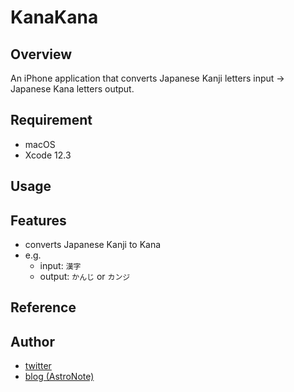 # KanaKana

## Overview
An iPhone application that converts Japanese Kanji letters input -> Japanese Kana letters output.

## Requirement
- macOS
- Xcode 12.3

## Usage

## Features
- converts Japanese Kanji to Kana
- e.g.
  - input: `漢字`
  - output: `かんじ` or `カンジ`

## Reference

## Author

- [twitter](https://twitter.com/daichidaiji)
- [blog (AstroNote)](https://daichidaiji.com)
